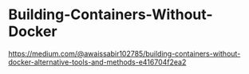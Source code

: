 # Building-Containers-Without-Docker
https://medium.com/@awaissabir102785/building-containers-without-docker-alternative-tools-and-methods-e416704f2ea2
